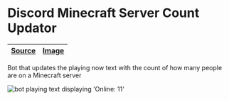 [discord-mc-count-updater image]: https://user-images.githubusercontent.com/9403665/135724974-c2d80b44-9bbb-4db5-972a-e36b64155fbf.png "bot playing text displaying 'Online: 11'"
[discord-mc-count-updater source]: https://gist.github.com/RascalTwo/5af068c248aa9e4936a8219f8ffcf020

# Discord Minecraft Server Count Updator

| [Source][discord-mc-count-updater source] | [Image][discord-mc-count-updater image] |
| - | - |

Bot that updates the playing now text with the count of how many people are on a Minecraft server

![bot playing text displaying 'Online: 11'][discord-mc-count-updater image]
